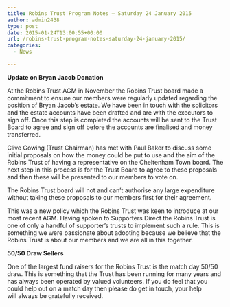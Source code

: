 ```yaml
---
title: Robins Trust Program Notes – Saturday 24 January 2015
author: admin2438
type: post
date: 2015-01-24T13:00:55+00:00
url: /robins-trust-program-notes-saturday-24-january-2015/
categories:
  - News

---
```

**Update on Bryan Jacob Donation**

At the Robins Trust AGM in November the Robins Trust board made a commitment to ensure our members were regularly updated regarding the position of Bryan Jacob’s estate. We have been in touch with the solicitors and the estate accounts have been drafted and are with the executors to sign off. Once this step is completed the accounts will be sent to the Trust Board to agree and sign off before the accounts are finalised and money transferred.

Clive Gowing (Trust Chairman) has met with Paul Baker to discuss some initial proposals on how the money could be put to use and the aim of the Robins Trust of having a representative on the Cheltenham Town board. The next step in this process is for the Trust Board to agree to these proposals and then these will be presented to our members to vote on.

The Robins Trust board will not and can’t authorise any large expenditure without taking these proposals to our members first for their agreement.

This was a new policy which the Robins Trust was keen to introduce at our most recent AGM. Having spoken to Supporters Direct the Robins Trust is one of only a handful of supporter’s trusts to implement such a rule. This is something we were passionate about adopting because we believe that the Robins Trust is about our members and we are all in this together.

**50/50 Draw Sellers**

One of the largest fund raisers for the Robins Trust is the match day 50/50 draw. This is something that the Trust has been running for many years and has always been operated by valued volunteers. If you do feel that you could help out on a match day then please do get in touch, your help will always be gratefully received.